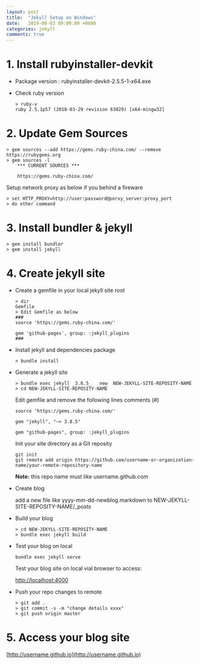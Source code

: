 ```yaml
---
layout: post
title:  "Jekyll Setup on Windows"
date:   2019-06-03 09:00:00 +0800
categories: jekyll
comments: true
---
```


# 1. Install rubyinstaller-devkit

- Package version : rubyinstaller-devkit-2.5.5-1-x64.exe

- Check ruby version

  ```
  > ruby-v
  ruby 2.5.1p57 (2018-03-29 revision 63029) [x64-mingw32]
  ```

# 2. Update Gem Sources

```
> gem sources --add https://gems.ruby-china.com/ --remove https://rubygems.org
> gem sources -l
	*** CURRENT SOURCES ***

    https://gems.ruby-china.com/
```

Setup network proxy as below if you behind a fireware

```
> set HTTP_PROXY=http://user:password@porxy_server:proxy_port
> do other command
```

# 3. Install bundler & jekyll

```
> gem install bundler
> gem install jekyll
```

# 4. Create jekyll site

* Create a gemfile in your local jekyll site root

  ```
  > dir
  Gemfile
  > Edit Gemfile as below
  ###
  source 'https://gems.ruby-china.com/'
  
  gem 'github-pages', group: :jekyll_plugins
  ###
  ```

* Install  jekyll and dependencies package

  ```
  > bundle install
  ```

* Generate a jekyll site

  ```
  > bundle exec jekyll _3.8.5_   new  NEW-JEKYLL-SITE-REPOSITY-NAME
  > cd NEW-JEKYLL-SITE-REPOSITY-NAME
  ```

  Edit gemfile and remove the following lines comments (#)

  ```
  source 'https://gems.ruby-china.com/'
      
  gem "jekyll", "~> 3.8.5"
      
  gem "github-pages", group: :jekyll_plugins
  ```

  Init your site directory as a Git reposity

  ```
  git init
  git remote add origin https://github.com/username-or-organization-name/your-remote-repository-name
  
  ```

  **Note:** this repo name must like username.github.com

  

* Create blog 

  add a new file like yyyy-mm-dd-newblog.markdown to NEW-JEKYLL-SITE-REPOSITY-NAME/_posts

* Build your blog

  ```
  > cd NEW-JEKYLL-SITE-REPOSITY-NAME
  > bundle exec jekyll build
  ```

* Test your blog on local

  ```
  bundle exec jekyll serve
  ```

  Test your blog site on local vial browser to access:

  [http://localhost:4000](http://localhost:4000)

  

* Push your repo changes to remote

  ```
  > git add .
  > git commit -s -m "change details xxxx"
  > git push origin master
  ```



# 5. Access your blog site

[http://username.github.io](http://username.github.io)

